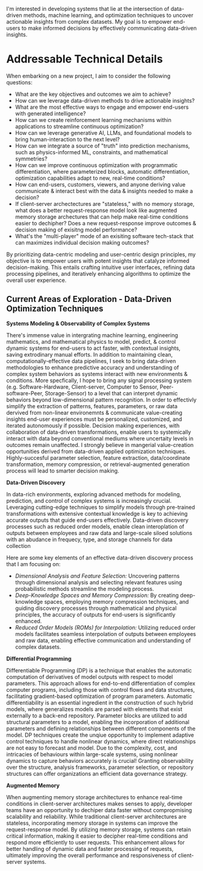 

I'm interested in developing systems that lie at the intersection of data-driven methods, machine learning, and optimization techniques to uncover actionable insights from complex datasets. My goal is to empower end-users to make informed decisions by effectively communicating data-driven insights.


# Addressable Technical Details 
When embarking on a new project, I aim to consider the following questions:

- What are the key objectives and outcomes we aim to achieve?
- How can we leverage data-driven methods to drive actionable insights?
- What are the most effective ways to engage and empower end-users with generated intelligence?
- How can we create reinforcement learning mechanisms within applications to streamline continuous optimization?
- How can we leverage generative AI, LLMs, and foundational models to bring human-interaction to the next level? 
- How can we integrate a source of "truth" into prediction mechanisms, such as physics-informed ML, constraints, and mathematical symmetries?
- How can we improve continuous optimization with programmatic differentiation, where parameterized blocks, automatic differentiation, optimization capabilities adapt to new, real-time conditions?
- How can end-users, customers, viewers, and anyone deriving value communicate & interact best with the data & insights needed to make a decision?
- If client-server archectectures are "stateless," with no memory storage, what does a better request-response model look like augmented memory storage archectures that can help make real-time conditions easier to dechipher? Does a new request-response improve outcomes & decision making of exisitng model performance?
- What's the "multi-player" mode of an exisiting software tech-stack that can maximizes individual decision making outcomes?  


By prioritizing data-centric modeling and user-centric design principles, my objective is to empower users with potent insights that catalyze informed decision-making. This entails crafting intuitive user interfaces, refining data processing pipelines, and iteratively enhancing algorithms to optimize the overall user experience.

## Current Areas of Exploration - Data-Driven Optimization Techniques  

**Systems Modeling & Observability of Complex Systems**

There's immense value in intergrating machine learning, engineering mathematics, and mathematical physics to model, predict, & control dynamic systems for end-users to act faster, with contextual insights, saving extrodinary manual efforts. In addition to maintaining clean, computationally-effective data pipelines, I seek to bring data-driven methodologies to enhance predictive accuracy and understanding of complex system behaviors as systems interact with new environments & conditions. More specfically, I hope to bring any signal processing system (e.g. Software-Hardware, Client-server, Computer to Sensor, Peer-software-Peer, Storage-Sensor) to a level that can interpret dynamic behaviors beyond low-dimensional pattern recognition. In order to effectivly simplify the extraction of patterns, features, parameters, or raw data dervived from non-linear environemnts & communicate value-creating insights end-user experiences must be personalized, customized, and iterated autonomously if possible. Decision making experiences, with collaboration of data-driven transformations, enable users to systemically interact with data beyond conventional mediums where uncertaity levels in outcomes remain unaffected. I strongly believe in mangerial value-creation opportunities derived from data-driven applied optimization techniques. Highly-succesful parameter selection, feature extraction, data/coordinate transformation, memory compression, or retrieval-augmented generation process will lead to smarter decision making. 

**Data-Driven Discovery**

In data-rich environments, exploring advanced methods for modeling, prediction, and control of complex systems is increasingly crucial. Leveraging cutting-edge techniques to simplify models through pre-trained transformations with extensive contextual knowledge is key to achieving accurate outputs that guide end-users effectively. Data-driven discovery processes such as reduced order models, enable clean interoplation of outputs between employees and raw data and large-scale siloed solutions with an abudance in frequecy, type, and storage channels for data collection 

Here are some key elements of an effective data-driven discovery process that I am focusing on: 

- *Dimensional Analysis and Feature Selection:* Uncovering patterns through dimensional analysis and selecting relevant features using probabilistic methods streamline the modeling process.
- *Deep-Knowledge Spaces and Memory Compression:* By creating deep-knowledge spaces, employing memory compression techniques, and guiding discovery processes through mathematical and physical principles, the accuracy of outputs for end-users is significantly enhanced. 
- *Reduced Order Models (ROMs) for Interpolation:* Utilizing reduced order models facilitates seamless interpolation of outputs between employees and raw data, enabling effective communication and understanding of complex datasets. 

**Differential Programming** 

Differentiable Programming (DP) is a technique that enables the automatic computation of derivatives of model outputs with respect to model parameters. This approach allows for end-to-end differentiation of complex computer programs, including those with control flows and data structures, facilitating gradient-based optimization of program parameters. Automatic differentiability is an essential ingredient in the construction of such hybrid models, where generalizes models are parsed with elements that exist externally to a back-end repository. Parameter blocks are utilized to add structural parameters to a model, enabling the incorporation of additional parameters and defining relationships between different components of the model. DP techniques create the unqiue opportunity to implement adaptive control techniques to handle nonlinear dynamics, where direct relationships are not easy to forecast and model. Due to the complexity, cost, and intricacies of behaviours within large-scale systems, using nonlinear dynamics to capture behaviors accurately is crucial! Granting observability over the structure, analysis frameworks, parameter selection, or repository structures can offer organizations an efficient data governance strategy. 

**Augmented Memory** 

When augmenting memory storage architectures to enhance real-time conditions in client-server architectures makes senses to apply, developer teams have an opportunity to dechiper data faster without compropmising scalability and reliability. While traditional client-server architectures are stateless, incorporating memory storage in systems can improve the request-response model. By utilizing memory storage, systems can retain critical information, making it easier to decipher real-time conditions and respond more efficiently to user requests. This enhancement allows for better handling of dynamic data and faster processing of requests, ultimately improving the overall performance and responsiveness of client-server systems. 
